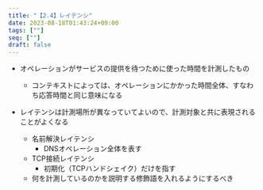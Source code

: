 ```yaml
---
title: "【2.4】レイテンシ"
date: 2023-08-18T01:43:24+09:00
tags: [""]
seq: [""]
draft: false
---
```


- オペレーションがサービスの提供を待つために使った時間を計測したもの
  - コンテキストによっては、オペレーションにかかった時間全体、すなわち応答時間と同じ意味になる

- レイテンシは計測場所が異なっていてよいので、計測対象と共に表現されることがよくなる
  - 名前解決レイテンシ
    - DNSオペレーション全体を表す
  - TCP接続レイテンシ
    - 初期化（TCPハンドシェイク）だけを指す
  - 何を計測しているのかを説明する修飾語を入れるようにするべき